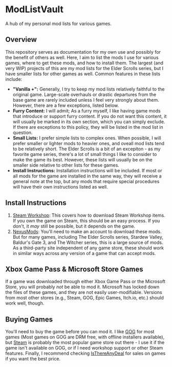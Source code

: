 # ModListVault

A hub of my personal mod lists for various games.

## Overview

This repository serves as documentation for my own use and possibly for the benefit of others as well. Here, I aim to list the mods I use for various games, where to get these mods, and how to install them. The largest (and very WIP) projects of this are my mod lists for the Elder Scrolls series, but I have smaller lists for other games as well. Common features in these lists include:

- **"Vanilla +":** Generally, I try to keep my mod lists relatively faithful to the original game. Large-scale overhauls or drastic departures from the base game are rarely included unless I feel very strongly about them. However, there are a few exceptions, listed below.
- **Furry Content:** I will admit; As a furry myself, I like having game mods that introduce or support furry content. If you do not want this content, it will usually be marked in its own section, which you can simply exclude. If there are exceptions to this policy, they will be listed in the mod list in question.
- **Small Lists:** I prefer simple lists to complex ones. When possible, I will prefer smaller or lighter mods to heavier ones, and oveall mod lists tend to be relatively short. The Elder Scrolls is a bit of an excepiton - as my favorite game series, there's a lot of small things I like to consider to make the game its best. However, these lists will usually be on the smaller side relative to other lists for these games.
- **Install Instructions:** Installation instructions will be included. If most or all mods for the game are installed in the same way, they will receive a general note at the top, but any mods that require special procedures will have their own instructions listed as well.

## Install Instructions

1. [Steam Workshop](./Install/SteamWorkshop.md): This covers how to download Steam Workshop items. If you own the game on Steam, this should be an easy process. If you don't, it *may* still be possible, but it depends on the game.
2. [NexusMods](https://www.nexusmods.com/): You'll need to make an account to download these mods. But for many games, including The Elder Scrolls series, Stardew Valley, Baldur's Gate 3, and The Witcher series, this is a large source of mods. As a third-party site independent of any game store, these should work in similar ways across any version of a game that can accept mods.

## Xbox Game Pass & Microsoft Store Games

If a game was downloaded through either Xbox Game Pass or the Microsoft Store, you will probably *not* be able to mod it. Microsoft has locked down the files of these games, and they are not easily user-modifiable. Versions from most other stores (e.g., Steam, GOG, Epic Games, Itch.io, etc.) should work well, though.

## Buying Games

You'll need to buy the game before you can mod it. I like [GOG](https://gog.com) for most games (Most games on GOG are DRM free, with offline installers available), but [Steam](https://store.steampowered.com/) is probably the most popular game store out there - I use it if the game isn't available on GOG, or if I need workshop support or other Steam features. Finally, I recommend checking [IsThereAnyDeal](https://isthereanydeal.com/) for sales on games if you want the best price.